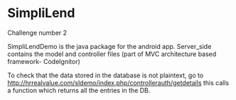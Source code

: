 # SimpliLend
Challenge number 2

SimpliLendDemo is the java package for the android app.
Server_side contains the model and controller files (part of MVC architecture based framework- CodeIgnitor)

To check that the data stored in the database is not plaintext,
go to http://hrrealvalue.com/sldemo/index.php/controllerauth/getdetails
this calls a function which returns all the entries in the DB.
